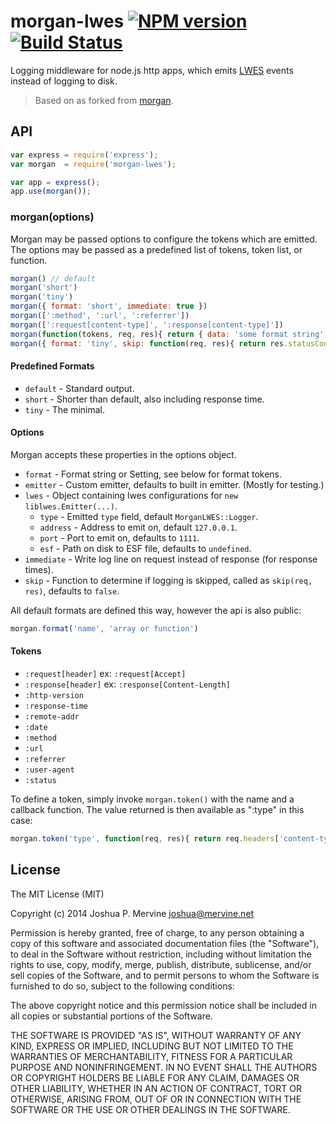 # morgan-lwes [![NPM version](https://badge.fury.io/js/morgan-lwes.svg)](http://badge.fury.io/js/morgan-lwes) [![Build Status](https://travis-ci.org/jmervine/morgan-lwes.svg)](https://travis-ci.org/jmervine/morgan-lwes)

Logging middleware for node.js http apps, which emits [LWES](http://www.lwes.org) events instead of logging to disk.

> Based on as forked from [morgan](https://www.npmjs.org/package/morgan).

## API

```js
var express = require('express');
var morgan  = require('morgan-lwes');

var app = express();
app.use(morgan());
```

### morgan(options)

Morgan may be passed options to configure the tokens which are emitted. The options may be passed as a predefined list of tokens, token list, or function.

```js
morgan() // default
morgan('short')
morgan('tiny')
morgan({ format: 'short', immediate: true })
morgan([':method', ':url', ':referrer'])
morgan([':request[content-type]', ':response[content-type]'])
morgan(function(tokens, req, res){ return { data: 'some format string', status: res.statusCode } });
morgan({ format: 'tiny', skip: function(req, res){ return res.statusCode === 304; }});
```

#### Predefined Formats

- `default` - Standard output.
- `short` - Shorter than default, also including response time.
- `tiny` - The minimal.

#### Options

Morgan accepts these properties in the options object.

- `format`    - Format string or Setting, see below for format tokens.
- `emitter`   - Custom emitter, defaults to built in emitter. (Mostly for testing.)
- `lwes`      - Object containing lwes configurations for `new liblwes.Emitter(...)`.
    - `type`    - Emitted `type` field, default `MorganLWES::Logger`.
    - `address` - Address to emit on, default `127.0.0.1`.
    - `port`    - Port to emit on, defaults to `1111`.
    - `esf`     - Path on disk to ESF file, defaults to `undefined`.
- `immediate` - Write log line on request instead of response (for response times).
- `skip`      - Function to determine if logging is skipped, called as `skip(req, res)`, defaults to `false`.

All default formats are defined this way, however the api is also public:
```js
morgan.format('name', 'array or function')
```

#### Tokens

- `:request[header]` ex: `:request[Accept]`
- `:response[header]` ex: `:response[Content-Length]`
- `:http-version`
- `:response-time`
- `:remote-addr`
- `:date`
- `:method`
- `:url`
- `:referrer`
- `:user-agent`
- `:status`

To define a token, simply invoke `morgan.token()` with the name and a callback function. The value returned is then available as ":type" in this case:
```js
morgan.token('type', function(req, res){ return req.headers['content-type']; })
```


## License

The MIT License (MIT)

Copyright (c) 2014 Joshua P. Mervine <joshua@mervine.net>

Permission is hereby granted, free of charge, to any person obtaining a copy of this software and associated documentation files (the "Software"), to deal in the Software without restriction, including without limitation the rights to use, copy, modify, merge, publish, distribute, sublicense, and/or sell copies of the Software, and to permit persons to whom the Software is furnished to do so, subject to the following conditions:

The above copyright notice and this permission notice shall be included in all copies or substantial portions of the Software.

THE SOFTWARE IS PROVIDED "AS IS", WITHOUT WARRANTY OF ANY KIND, EXPRESS OR IMPLIED, INCLUDING BUT NOT LIMITED TO THE WARRANTIES OF MERCHANTABILITY, FITNESS FOR A PARTICULAR PURPOSE AND NONINFRINGEMENT. IN NO EVENT SHALL THE AUTHORS OR COPYRIGHT HOLDERS BE LIABLE FOR ANY CLAIM, DAMAGES OR OTHER LIABILITY, WHETHER IN AN ACTION OF CONTRACT, TORT OR OTHERWISE, ARISING FROM, OUT OF OR IN CONNECTION WITH THE SOFTWARE OR THE USE OR OTHER DEALINGS IN THE SOFTWARE.

